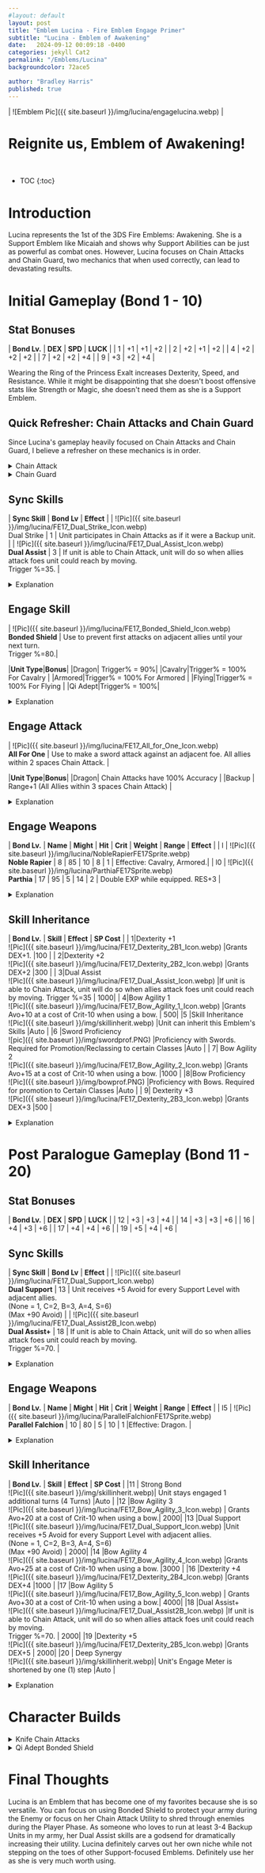 ```yaml
---
#layout: default
layout: post
title: "Emblem Lucina - Fire Emblem Engage Primer"
subtitle: "Lucina - Emblem of Awakening"
date:   2024-09-12 00:09:18 -0400
categories: jekyll Cat2
permalink: "/Emblems/Lucina"
backgroundcolor: 72ace5

author: "Bradley Harris"
published: true
---
```

 

| ![Emblem Pic]({{ site.baseurl }}/img/lucina/engagelucina.webp) |

 <h1> <div class="evocation"> Reignite us, Emblem of Awakening! </div> </h1>
<br>


* TOC
{:toc}


# **Introduction**

Lucina represents the 1st of the 3DS Fire Emblems: Awakening. She is a Support Emblem like Micaiah and shows why Support Abilities can be just as powerful as combat ones. However, Lucina focuses on Chain Attacks and Chain Guard, two mechanics that when used correctly, can lead to devastating results. 

# **Initial Gameplay (Bond 1 - 10)** 

## Stat Bonuses

| **Bond Lv.** | **DEX** | **SPD** | **LUCK** |
| 1 | +1 | +1 | +2 |
| 2 | +2 | +1 | +2 |
| 4 | +2 | +2 | +2 |
| 7 | +2 | +2 | +4 |
| 9 | +3 | +2 | +4 |

Wearing the Ring of the Princess Exalt increases Dexterity, Speed, and Resistance. While it might be disappointing that she doesn't boost offensive stats like Strength or Magic, she doesn't need them as she is a Support Emblem. 


## Quick Refresher: Chain Attacks and Chain Guard



Since Lucina's gameplay heavily focused on Chain Attacks and Chain Guard, I believe a refresher on these mechanics is in order. <br>

<details>
<summary> Chain Attack </summary>

When a unit targets an enemy, ally Backup Units that are adjacent (or 2 spaces away if equipped with a Ranged Weapon) to the enemy will join in and attack the same enemy before the initiating unit attacks. Chain Attacks deal damage equal to 10% of the target's maximum HP, ignoring Defence and Resistance, and have a fixed hit rate of 80%. <br><br>

</details>


<details>
<summary> Chain Guard </summary>

This ability is exclusive to Qi Adept Classes (<b>Martial Monks/Masters, Dancers, Enchanters</b>). If a Qi Adept is at full HP, they can activate Chain Guard. During the Enemy Phase, if a unit adjacent to a Chain Guarding Qi Adept is attacked, the first attack from the enemy will be blocked by the Qi Adept Unit at the cost of 20% of their maximum HP. Once a Qi Adept has Chain Guarded an ally, they cannot do it again for the rest of the Enemy Phase. In other words, Chain Guard is once per Enemy Phase. 

</details>





## Sync Skills

| **Sync Skill** | **Bond Lv** | **Effect** |
| ![Pic]({{ site.baseurl }}/img/lucina/FE17_Dual_Strike_Icon.webp) <br> Dual Strike | 1 | Unit participates in Chain Attacks as if it were a Backup unit. | 
| ![Pic]({{ site.baseurl }}/img/lucina/FE17_Dual_Assist_Icon.webp) <br> **Dual Assist** | 3 | If unit is able to Chain Attack, unit will do so when allies attack foes unit could reach by moving. <br> Trigger %=35. |

<details>
<summary> Explanation </summary>
<b>Dual Strike</b> is Lucina's signature Sync Skill as it lets any Unit, regardless of class type Chain Attack as if they were a Backup Unit. This essentially turns Lucina's wearer into a Pseudo-Backup Unit and you can never have enough Backup Units in your party. As you might have guessed, this Sync Skill is useless on Backup Units so avoid putting Lucina on them if possible. <br><br>

<b>Dual Assist</b> patches up the biggest weakness of Backup Units and Chain Attacks. Normally to initiate a Chain Attack, a Backup Unit has to be directly adjacent to the target or 2 spaces away if have something like a Hand Axe or Javelin equipped. Dual Assist greatly expands the Chain Attack range of Backup Units. In simple terms, if a Backup has Dual Assist, ANY enemy they can reach by moving normally, is susceptible to being hit by a Chain Attack. <br><br>

I cannot stress how impactful Dual Assist is. That 35% Activation Rate might seem low but in practice, you will be surprised how often Dual Assist triggers during a Chapter. Chain Attacks are useful as they allow you to squeeze in just a little bit more damage to one round kill an enemy. This is one skill I <b>HIGHLY RECOMMEND</b> spreading this skill around to as many of your Backup Units as possible. However, remember that only Backup Units can Chain Attack so Dual Assist is useless on any non-Backup Unit. 


</details>
 
## Engage Skill

| ![Pic]({{ site.baseurl }}/img/lucina/FE17_Bonded_Shield_Icon.webp) <br> **Bonded Shield** | Use to prevent first attacks on adjacent allies until your next turn. <br> Trigger %=80.|


|**Unit Type**|**Bonus**|
|Dragon| Trigger% = 90%|
|Cavalry|Trigger% = 100% For Cavalry |
|Armored|Trigger% = 100% For Armored |
|Flying|Trigger% = 100% For Flying |
|Qi Adept|Trigger% = 100%|

<details>
<summary> Explanation </summary>

I make no exaggerations when I say <b>Bonded Shield</b> is one of the best Engage Skills in the base game. This skill was heavily slept on during the initial release of Engage but nowadays, its power has been more widely recognized. <br><br> 

On paper, Bonded Shield just looks like a worse version of standard Chain Guard as Chain Guard has a 100% activation compared to Bonded Shield's 80%. However, that is until you realize that Bonded Shield lacks the 2 biggest weaknesses of Chain Guard: Bonded Shield doesn't require Lucina's User to be full HP and it isn't limited to only being once per Enemy Phase. The moment you activate it, it will stay on for the entire Enemy Phase. <br><br> 

Bonded Shield has two general use cases. <br><br> 

1) Rushing a squad of up to 4 Units into the middle of enemy lines, completely immune to damage for the entire Enemy Phase.<br><br> 

2) Baiting out dangerous foes by putting someone in their attack range and having Lucina use Bonded Shield to block their attack come the Enemy Phase. <br><br> 

Bonded Shield's biggest weakness is its 80% Activation Rate. This means that there is a 20% chance of it failing. However, that's where the Class Bonuses come in to increase the Activation Rate in specific circumstances. <br><br> 

For Cavalry, Armored, and Flying Units, their 100% Activation Rate only works for allies of the same Unit Type. So for example, if Lucina's User is a Cavalry Unit and uses Bonded Shield next to another Cavalry Ally Unit and a Backup Ally Unit, only the Cavalry Ally will have the 100% activation rate while the Backup Ally has the standard 80%. If your army is heavy on Cavalry or Flying units, it may be worth leveraging these Class Bonuses. <br><br> 

But, if you don't want to deal with all that RNG, just put Lucina on a <b>Qi Adept</b> Unit as they have a <b>100% Activation Rate for Bonded Shield for ALL unit types</b>. Qi Adepts have been getting the short end of the stick with Engage Skills but Bonded Shield more than makes up for that.<br><br> 

Lastly, please remember that Bonded Shield, though powerful, has its limitations. <br><br> 

1) Bonded Shield only blocks the <b>FIRST</b> attack of an enemy. If the enemy is doubling you, Bonded Shield will only negate the first attack and not the second attack. <br><br> 

2) Bonded Shield does not work on Lucina's Users themselves. This means that they are vulnerable to enemies with ranged weapons who might target them instead of their allies. 

</details>

## Engage Attack

| ![Pic]({{ site.baseurl }}/img/lucina/FE17_All_for_One_Icon.webp) <br> **All For One**  | Use to make a sword attack against an adjacent foe. All allies within 2 spaces Chain Attack. |


|**Unit Type**|**Bonus**|
|Dragon| Chain Attacks have 100% Accuracy |
|Backup | Range+1 (All Allies within 3 spaces Chain Attack) |

<details>
<summary> Explanation </summary>

Unfortunately for Lucina, she is saddled with the 2nd worst Engage Attack in the game. I say 2nd Worst because nothing can be worse than Leif's Quadruple Hit. <br><br>

<b>All For One</b> is an Engage Attack with several weaknesses holding it back. Firstly, you only make a regular attack with a sword and Lucina has no natural ways of increasing her offensive power in her kit. Secondly, the main power of this attack relies on having multiple allies with 2 spaces of Lucina's User. So unless you have a lot of your army bunched up together, don't expect more than 2 or 3 units to contribute to Chain Attacks. Lastly, the Chain Attacks triggered by One For All still have the fixed 80% Hit Rate of regular Chain Attacks, meaning they could miss. This makes the damage predicted in the Combat Forecast unreliable. <br><br>

However, All For One is not useless. Because it's an Engage Attack, the enemy cannot counterattack. So use this to soften up bosses so the rest of your army will have an easier time finishing them off. <br><br> 

The Class Bonuses are rather lackluster. Dragons having guaranteed Chain Attack accuracy is the only one worth considering as I do not recommend putting Lucina on Backup Units as that's a waste of Dual Strike. <br><br> 

All For One being mediocre isn't a bad thing. As stated previously, Lucina is a Support Emblem, not a Combat Emblem. But if you want to use Lucina as a Combat Emblem, you'll get more mileage from her Engage Weapons. <br><br>

</details>

## Engage Weapons 

| **Bond Lv.** | **Name** | **Might** | **Hit** | **Crit** | **Weight** | **Range** | **Effect** |
| l | ![Pic]({{ site.baseurl }}/img/lucina/NobleRapierFE17Sprite.webp) <br> **Noble Rapier** | 8 | 85 | 10 | 8 | 1 | Effective: Cavalry, Armored.|
| l0 | ![Pic]({{ site.baseurl }}/img/lucina/ParthiaFE17Sprite.webp) <br> **Parthia** | 17 | 95 | 5 | 14 | 2 | Double EXP while equipped. RES+3 |

<details>
<summary> Explanation </summary>

Just as Lucina impersonated her ancestor Marth in her home game, Lucina's Engage Weapons all take heavy inspiration from Marth's. <br><br>

Lucina gives us the 3rd variant of the Rapier, the <b>Noble Rapier</b>. Compared to Marth's and Eirika's versions, Lucina's version has slightly higher Might but lower Accuracy. Unlike Marth's version, the Noble Rapier doesn't grant an evasion bonus. I consider Lucina's Noble Rapier to be the 2nd best Rapier in the game, behind Marth's. <br><br>

<b>Parthia</b> is definitely Lucina's best Engage Weapon as it is basically Marth's Mercurius in Bow form with the same Double EXP effect. Furthermore, that 17 Might makes Parthia excellent for shooting down Flying Enemies as it becomes 51 Might with Weapon Effectiveness. The +5 Resistance is the cherry on top as it can make Lucina's user a decent Mage Killer. And remember, this is a Bond 10 Weapon, meaning you don't have to complete Lucina's Paralogue to have this.

</details>


## Skill Inheritance 

| **Bond Lv.** | **Skill** | **Effect** | **SP Cost** |
| 1|Dexterity +1 <br> ![Pic]({{ site.baseurl }}/img/lucina/FE17_Dexterity_2B1_Icon.webp) |Grants DEX+1. |100 |
| 2|Dexterity +2 <br> ![Pic]({{ site.baseurl }}/img/lucina/FE17_Dexterity_2B2_Icon.webp) |Grants DEX+2 |300 |
| 3|Dual Assist <br> ![Pic]({{ site.baseurl }}/img/lucina/FE17_Dual_Assist_Icon.webp) |If unit is able to Chain Attack, unit will do so when allies attack foes unit could reach by moving. Trigger %=35 | 1000|
| 4|Bow Agility 1 <br> ![Pic]({{ site.baseurl }}/img/lucina/FE17_Bow_Agility_1_Icon.webp) |Grants Avo+10 at a cost of Crit-10 when using a bow. | 500|
|5 |Skill Inheritance <br> ![Pic]({{ site.baseurl }}/img/skillinherit.webp) |Unit can inherit this Emblem's Skills |Auto |
|6 |Sword Proficiency <br> ![pic]({{ site.baseurl }}/img/swordprof.PNG) |Proficiency with Swords. Required for Promotion/Reclassing to certain Classes |Auto |
| 7| Bow Agility 2 <br> ![Pic]({{ site.baseurl }}/img/lucina/FE17_Bow_Agility_2_Icon.webp) |Grants Avo+15 at a cost of Crit-10 when using a bow. |1000 |
|8|Bow Proficiency <br> ![Pic]({{ site.baseurl }}/img/bowprof.PNG) |Proficiency with Bows. Required for promotion to Certain Classes |Auto |
| 9| Dexterity +3 <br> ![Pic]({{ site.baseurl }}/img/lucina/FE17_Dexterity_2B3_Icon.webp) |Grants DEX+3 |500 |


<details>
<summary> Explanation </summary>
Lucina's Skill Inheritance is reasonably priced all around. Some are cheap, others a bit expensive. <br><br>

Like Micaiah's Cleric, <b>Dual Strike</b> is not inheritable as that would allow you to turn anyone, not just Lucina's wearer into a Backup Unit. <br><br>

<b>Dual Assist</b> is the prize here and that 1000 SP price tag is more than worth it. Again, I heavily recommend spreading this around to as many of your Backup Units as they only need to reach Bond 5 with Lucina to inherit this. Again, please remember that only Backup Units benefit from Dual Assist. Putting on non-Backup Units is a waste of SP. <br><br>

Lucina's Stat Skill is <b>Dexterity+</b>. You might think that these skills would be great for patching up the hit rates of characters with mediocre DEX stats. But if you wanted to do that, you could inherit one of Sigurd's Hit+ Skills. <br><br>

<b>Bow Agility</b> is Lucina's Weapon Skill and it could be useful when combined with her Parthia. Or you could inherit this on an Archer/Sniper to stack with avoid bonuses they receive from their Covert Class type. <br><br>

Lastly, Lucina grants <b>Sword and Bow Proficiency</b>. 



</details>



# **Post Paralogue Gameplay (Bond 11 - 20)** 

## Stat Bonuses

| **Bond Lv.** | **DEX** | **SPD** | **LUCK** |
| 12 | +3 | +3 | +4 |
| 14 | +3 | +3 | +6 |
| 16 | +4 | +3 | +6 |
| 17 | +4 | +4 | +6 |
| 19 | +5 | +4 | +6 |


## Sync Skills

| **Sync Skill** | **Bond Lv** | **Effect** |
| ![Pic]({{ site.baseurl }}/img/lucina/FE17_Dual_Support_Icon.webp) <br> **Dual Support** | 13 | Unit receives +5 Avoid for every Support Level with adjacent allies. <br>(None = 1, C=2, B=3, A=4, S=6) <br>(Max +90 Avoid) | 
| ![Pic]({{ site.baseurl }}/img/lucina/FE17_Dual_Assist2B_Icon.webp) <br> **Dual Assist+** | 18 | If unit is able to Chain Attack, unit will do so when allies attack foes unit could reach by moving. <br> Trigger %=70. |

<details>
<summary> Explanation </summary>

<b>Dual Support</b> is Lucina's final Sync Skill and a pretty interesting one. Its main purpose is to try and patch up one of Bonded Shield's weaknesses by making Lucina's wearer a better dodge tank. If you're using Alear as Lucina's Main User, this is fantastic for them because not only can they Support every playable character in the game but they are the only character capable of having S Supports. <br><br>

How Dual Support calculates the Avoid Bonus is simpler than you would think. It takes the Support Level a unit has with an adjacent ally and assigns a value to that level. It then multiplies it by 5. For example, say that Lucina's User Alear is surrounded by 4 Units. Alear has an S, A, B, and C rank Support with these 4 Units. Doing the math that would be <b>(6*5) + (4*5) + (3*5) + (2*5)</b> for a total of <b>75 Avoid</b>. <br><br> 

The real prize for doing Lucina's Paralogue is <b>Dual Assist+</b> which doubles the activation rate. This means that Lucina's wearer and any Backup Units who inherit this skill will be Chain Attacking almost constantly. This essentially means that enemies within Dual Assist's range effectively have at least 10% less HP. This damage really stacks over the course of a Chapter. 


</details>


## Engage Weapons 

| **Bond Lv.** | **Name** | **Might** | **Hit** | **Crit** | **Weight** | **Range** | **Effect** |
| l5 | ![Pic]({{ site.baseurl }}/img/lucina/ParallelFalchionFE17Sprite.webp) <br> **Parallel Falchion** | 10 | 80 | 5 | 10 | 1 |Effective: Dragon. |

<details>
<summary> Explanation </summary>

Lucina's final Engage Weapon is her version of the iconic Falchion, <b>Parallel Falchion</b>. I find this weapon disappointing for multiple reasons. Its stats are disappointing by Bond 15 weapon standards and Dragon Effectiveness is pretty niche without assistance from another Emblem. Most of the time if I'm using Lucina's Engage Weapons, I almost always stick with Parthia. 

</details>


## Skill Inheritance

| **Bond Lv.** | **Skill** | **Effect** | **SP Cost** |
|11 | Strong Bond <br> ![Pic]({{ site.baseurl }}/img/skillinherit.webp)| Unit stays engaged 1 additional turns (4 Turns) |Auto |
|12 |Bow Agility 3 <br> ![Pic]({{ site.baseurl }}/img/lucina/FE17_Bow_Agility_3_Icon.webp) | Grants Avo+20 at a cost of Crit-10 when using a bow.| 2000|
|13 |Dual Support <br> ![Pic]({{ site.baseurl }}/img/lucina/FE17_Dual_Support_Icon.webp) |Unit receives +5 Avoid for every Support Level with adjacent allies. <br>(None = 1, C=2, B=3, A=4, S=6) <br>(Max +90 Avoid)  | 2000|
|14 |Bow Agility 4 <br> ![Pic]({{ site.baseurl }}/img/lucina/FE17_Bow_Agility_4_Icon.webp) |Grants Avo+25 at a cost of Crit-10 when using a bow. |3000 |
|16 |Dexterity +4 <br> ![Pic]({{ site.baseurl }}/img/lucina/FE17_Dexterity_2B4_Icon.webp) |Grants DEX+4 |1000 |
|17 |Bow Agility 5 <br> ![Pic]({{ site.baseurl }}/img/lucina/FE17_Bow_Agility_5_Icon.webp) | Grants Avo+30 at a cost of Crit-10 when using a bow.| 4000|
|18 |Dual Assist+ <br> ![Pic]({{ site.baseurl }}/img/lucina/FE17_Dual_Assist2B_Icon.webp) |If unit is able to Chain Attack, unit will do so when allies attack foes unit could reach by moving. <br> Trigger %=70. | 2000|
|19 |Dexterity +5 <br> ![Pic]({{ site.baseurl }}/img/lucina/FE17_Dexterity_2B5_Icon.webp) |Grants DEX+5 | 2000|
|20 | Deep Synergy <br> ![Pic]({{ site.baseurl }}/img/skillinherit.webp)| Unit's Engage Meter is shortened by one (1) step |Auto |

<details>
<summary> Explanation </summary>

Lucina's higher bond levels grant access to higher versions of Dexterity+ and Bow Agility. <br><br>

<b>Dual Support</b> might be a worthwhile inheritable skill. If you plan on using the character Pandreo, this Sync Skill synergizes scarily well with his Personal Skill, turning him into quite the dodge tank. <br><br>

<b>Dual Assist+</b> is the true prize here. Bond 18 might be a steep requirement for Dual Assist+ but it is very worth it. You might need to spend a lot of Bond Fragments or grind Skirmishes to get someone to the Bond Level with Lucina. Please remember that Dual Assist+ only works on Backup Units. <br><br>

</details>



# **Character Builds**

<details>
<summary> Knife Chain Attacks </summary>

One of the best ways of leveraging Dual Strike is on a <b>Knife User</b>. For a refresher, Knives in Engage are capable of inflicting Poison onto the target. Poison is a static debuff that adds "True Damage" to your attacks, +1 Damage for each stack of Poison up to +3 Damage. This applies to Chain Attacks inflicted by a Knife and this build exploits this mechanic. <br><br>

By the time you obtain Lucina, you will be entering a phase of the game where Enemy Bosses will have multiple health bars. Having a Knife Chain Attacker not only piles on the damage but also stacks on Poison to increase the damage as the battle rages on. Do this and you will be amazed at how fast enemy HP bars disintegrate as you keep fighting as the boss will constantly take an extra +2 or +3 damage from every hit. <br><br>

This build can work with <b>Thieves</b> but I prefer using this Build on <b>Wolf Knights</b>. Not only is Wolf Knight a great combat class with their speed and decent bulk but it is a Cavalry Class meaning they have increased movement for extra range with Dual Assist and their Class Bonus with Bonded Shield. Lastly, Wolf Knight is not a difficult class to obtain as it only requires Knife Proficiency (Obtainable from Leif or Micaiah) and either Sword, Lance, or Axe Proficiency, all 3 of which are extremely common in Engage.

</details>

<details>
<summary> Qi Adept Bonded Shield  </summary>

If you want to maximize Bonded Shield, the best way to do this is with a <b>Qi Adept</b> as they have a <b>100% Bonded Shield Activation Rate</b>. When you first obtain Lucina your only options for this build are <b>Framme, Jean, and Alear</b>. The latter two are Qi Adepts by default while Alear starts with Arts Proficiency and only needs Staff Proficiency from Micaiah or Leif to reclass into a Qi Adept. <br><br>

Alear is a very popular candidate for this build as not only do they support everyone in the game to maximize the effects of Dual Support, but their Personal Skill Divinely Inspiring (Adjacent Allies Deal +3 Damage and take 3 less Damage) synergizes incredibly well with Bonded Shield. <br><br>

However, once you gain access to Arts Proficiency through the Ring of the Instructor, you can run this build on anyone reclassed to be a Qi Adept as Alear performs well with other Emblems besides Lucina. 


</details>



# **Final Thoughts** <br>
Lucina is an Emblem that has become one of my favorites because she is so versatile. You can focus on using Bonded Shield to protect your army during the Enemy or focus on her Chain Attack Utility to shred through enemies during the Player Phase. As someone who loves to run at least 3-4 Backup Units in my army, her Dual Assist skills are a godsend for dramatically increasing their utility. Lucina definitely carves out her own niche while not stepping on the toes of other Support-focused Emblems. Definitely use her as she is very much worth using. 